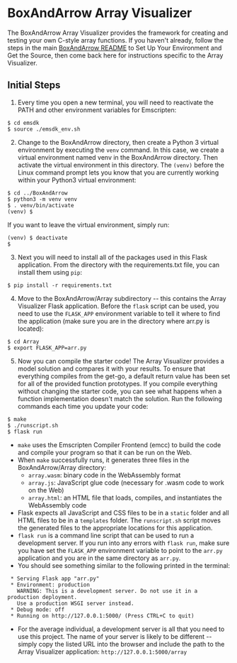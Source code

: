 # BoxAndArrow Array Visualizer

The BoxAndArrow Array Visualizer provides the framework for creating and testing your own C-style array functions. If you haven't already, follow the steps in the main [BoxAndArrow README](https://github.com/shelleywong/BoxAndArrow) to Set Up Your Environment and Get the Source, then come back here for instructions specific to the Array Visualizer.<br>

## Initial Steps

1. Every time you open a new terminal, you will need to reactivate the PATH and other environment variables for Emscripten: 
```
$ cd emsdk
$ source ./emsdk_env.sh
```

2. Change to the BoxAndArrow directory, then create a Python 3 virtual environment by executing the `venv` command. In this case, we create a virtual environment named venv in the BoxAndArrow directory. Then activate the virtual environment in this directory. The `(venv)` before the Linux command prompt lets you know that you are currently working within your Python3 virtual environment:
```
$ cd ../BoxAndArrow
$ python3 -m venv venv
$ . venv/bin/activate
(venv) $
```

If you want to leave the virtual environment, simply run:
```
(venv) $ deactivate
$
```

3. Next you will need to install all of the packages used in this Flask application. From the directory with the requirements.txt file, you can install them using `pip`:
```
$ pip install -r requirements.txt
```

4. Move to the BoxAndArrow/Array subdirectory -- this contains the Array Visualizer Flask application. Before the `flask` script can be used, you need to use the `FLASK_APP` environment variable to tell it where to find the application (make sure you are in the directory where arr.py is located):
```
$ cd Array
$ export FLASK_APP=arr.py
``` 

5. Now you can compile the starter code! The Array Visualizer provides a model solution and compares it with your results. To ensure that everything compiles from the get-go, a default return value has been set for all of the provided function prototypes. If you compile everything without changing the starter code, you can see what happens when a function implementation doesn't match the solution. Run the following commands each time you update your code:
```
$ make
$ ./runscript.sh
$ flask run
```

* `make` uses the Emscripten Compiler Frontend (emcc) to build the code and compile your program so that it can be run on the Web. 
* When `make` successfully runs, it generates three files in the BoxAndArrow/Array directory:
    * `array.wasm`: binary code in the WebAssembly format
    * `array.js`: JavaScript glue code (necessary for .wasm code to work on the Web)
    * `array.html`: an HTML file that loads, compiles, and instantiates the WebAssembly code
* Flask expects all JavaScript and CSS files to be in a `static` folder and all HTML files to be in a `templates` folder. The `runscript.sh` script moves the generated files to the appropriate locations for this application.
* `flask run` is a command line script that can be used to run a development server. If you run into any errors with `flask run`, make sure you have set the `FLASK_APP` environment variable to point to the `arr.py` application and you are in the same directory as `arr.py`.
* You should see something similar to the following printed in the terminal:
```
 * Serving Flask app "arr.py"
 * Environment: production
   WARNING: This is a development server. Do not use it in a production deployment.
   Use a production WSGI server instead.
 * Debug mode: off
 * Running on http://127.0.0.1:5000/ (Press CTRL+C to quit)
```
* For the average individual, a development server is all that you need to use this project. The name of your server is likely to be different -- simply copy the listed URL into the browser and include the path to the Array Visualizer application: `http://127.0.0.1:5000/array`
